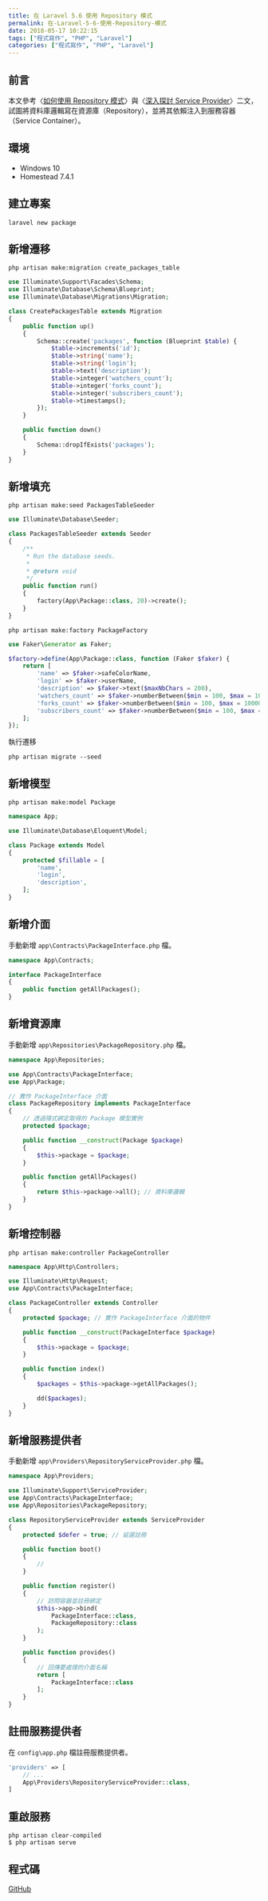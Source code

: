 ```yaml
---
title: 在 Laravel 5.6 使用 Repository 模式
permalink: 在-Laravel-5-6-使用-Repository-模式
date: 2018-05-17 10:22:15
tags: ["程式寫作", "PHP", "Laravel"]
categories: ["程式寫作", "PHP", "Laravel"]
---
```


## 前言

本文參考〈[如何使用 Repository 模式](http://oomusou.io/laravel/repository/)〉與〈[深入探討 Service Provider](http://oomusou.io/laravel/laravel-service-provider/)〉二文，試圖將資料庫邏輯寫在資源庫（Repository），並將其依賴注入到服務容器（Service Container）。

## 環境

- Windows 10
- Homestead 7.4.1

## 建立專案

```CMD
laravel new package
```

## 新增遷移

```CMD
php artisan make:migration create_packages_table
```

```PHP
use Illuminate\Support\Facades\Schema;
use Illuminate\Database\Schema\Blueprint;
use Illuminate\Database\Migrations\Migration;

class CreatePackagesTable extends Migration
{
    public function up()
    {
        Schema::create('packages', function (Blueprint $table) {
            $table->increments('id');
            $table->string('name');
            $table->string('login');
            $table->text('description');
            $table->integer('watchers_count');
            $table->integer('forks_count');
            $table->integer('subscribers_count');
            $table->timestamps();
        });
    }

    public function down()
    {
        Schema::dropIfExists('packages');
    }
}
```

## 新增填充

```CMD
php artisan make:seed PackagesTableSeeder
```

```PHP
use Illuminate\Database\Seeder;

class PackagesTableSeeder extends Seeder
{
    /**
     * Run the database seeds.
     *
     * @return void
     */
    public function run()
    {
        factory(App\Package::class, 20)->create();
    }
}
```

```CMD
php artisan make:factory PackageFactory
```

```PHP
use Faker\Generator as Faker;

$factory->define(App\Package::class, function (Faker $faker) {
    return [
        'name' => $faker->safeColorName,
        'login' => $faker->userName,
        'description' => $faker->text($maxNbChars = 200),
        'watchers_count' => $faker->numberBetween($min = 100, $max = 10000),
        'forks_count' => $faker->numberBetween($min = 100, $max = 10000),
        'subscribers_count' => $faker->numberBetween($min = 100, $max = 10000),
    ];
});
```

執行遷移

```CMD
php artisan migrate --seed
```

## 新增模型

```CMD
php artisan make:model Package
```

```PHP
namespace App;

use Illuminate\Database\Eloquent\Model;

class Package extends Model
{
    protected $fillable = [
        'name',
        'login',
        'description',
    ];
}
```

## 新增介面

手動新增 `app\Contracts\PackageInterface.php` 檔。

```PHP
namespace App\Contracts;

interface PackageInterface
{
    public function getAllPackages();
}
```

## 新增資源庫

手動新增 `app\Repositories\PackageRepository.php` 檔。

```PHP
namespace App\Repositories;

use App\Contracts\PackageInterface;
use App\Package;

// 實作 PackageInterface 介面
class PackageRepository implements PackageInterface
{
    // 透過隱式綁定取得的 Package 模型實例
    protected $package;

    public function __construct(Package $package)
    {
        $this->package = $package;
    }

    public function getAllPackages()
    {
        return $this->package->all(); // 資料庫邏輯
    }
}
```

## 新增控制器

```CMD
php artisan make:controller PackageController
```

```PHP
namespace App\Http\Controllers;

use Illuminate\Http\Request;
use App\Contracts\PackageInterface;

class PackageController extends Controller
{
    protected $package; // 實作 PackageInterface 介面的物件

    public function __construct(PackageInterface $package)
    {
        $this->package = $package;
    }

    public function index()
    {
        $packages = $this->package->getAllPackages();

        dd($packages);
    }
}
```

## 新增服務提供者

手動新增 `app\Providers\RepositoryServiceProvider.php` 檔。

```PHP
namespace App\Providers;

use Illuminate\Support\ServiceProvider;
use App\Contracts\PackageInterface;
use App\Repositories\PackageRepository;

class RepositoryServiceProvider extends ServiceProvider
{
    protected $defer = true; // 延遲註冊

    public function boot()
    {
        //
    }

    public function register()
    {
        // 訪問容器並註冊綁定
        $this->app->bind(
            PackageInterface::class,
            PackageRepository::class
        );
    }

    public function provides()
    {
        // 回傳要處理的介面名稱
        return [
            PackageInterface::class
        ];
    }
}
```

## 註冊服務提供者

在 `config\app.php` 檔註冊服務提供者。

```PHP
'providers' => [
    // ...
    App\Providers\RepositoryServiceProvider::class,
]
```

## 重啟服務

```CMD
php artisan clear-compiled
$ php artisan serve
```

## 程式碼

[GitHub](https://github.com/memochou1993/package-raw)
